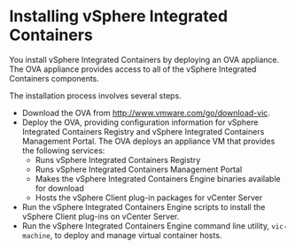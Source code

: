 # Installing vSphere Integrated Containers #

You install vSphere Integrated Containers by deploying an OVA appliance. The OVA appliance provides access to all of the vSphere Integrated Containers components.

The installation process involves several steps.

- Download the OVA from http://www.vmware.com/go/download-vic.
- Deploy the OVA, providing configuration information for vSphere Integrated Containers Registry and vSphere Integrated Containers Management Portal. The OVA deploys an appliance VM that provides the following services:
  - Runs vSphere Integrated Containers Registry
  - Runs vSphere Integrated Containers Management Portal
  - Makes the vSphere Integrated Containers Engine binaries available for download
  - Hosts the vSphere Client plug-in packages for vCenter Server
- Run the vSphere Integrated Containers Engine scripts to install the vSphere Client plug-ins on vCenter Server.
- Run the vSphere Integrated Containers Engine command line utility, `vic-machine`, to deploy and manage virtual container hosts.